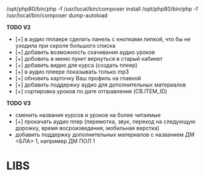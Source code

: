 /opt/php80/bin/php -f /usr/local/bin/composer install
/opt/php80/bin/php -f /usr/local/bin/composer dump-autoload

**TODO V2**
- [+] в аудио пплаере сделать панель с кнопками липкой, что бы не уходила при скроле большого списка
- [+] добавить возможность скачивания аудио уроков
- [+] добовить в меню пункт вернуться в старый кабинет
- [+] добавить видио для курса (создать плеер)
- [+] в аудио плеере показывать только mp3
- [+] обновить карточку Ваш профиль на главной
- [+] добавить поддержку аудио для дополнительных материалов
- [+] сортировка уроков по дате отправления (CB.ITEM_ID)

**TODO V3**
- сменить названия курсов и уроков на более читаемые
- [+] прокачать аудио плер (перемотка, звук, переход на следующую дорожку, время восроизведения, мобильная верстка)
- добавить поддержку дополнительных материалов с названием ДМ <БЛА> 1, например ДМ ПОЛ 1
# LIBS
